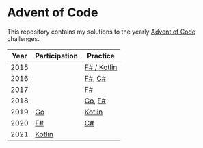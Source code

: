 # Advent of Code

This repository contains my solutions to the yearly [Advent of Code](https://adventofcode.com) challenges.

| Year | Participation     | Practice                             |
| ---- | ----------------- | ------------------------------------ |
| 2015 |                   | [F# / Kotlin](2015)                  |
| 2016 |                   | [F#](2016/fsharp), [C#](2016/csharp) |
| 2017 |                   | [F#](2017)                           |
| 2018 |                   | [Go](2018/go), [F#](2018/fsharp)     |
| 2019 | [Go](2019/go)     | [Kotlin](2019/kotlin)                |
| 2020 | [F#](2020/fsharp) | [C#](2020/csharp)                    |
| 2021 | [Kotlin](2021)    |                                      |
